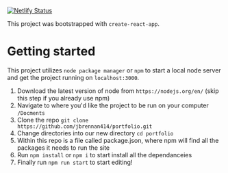 [![Netlify Status](https://api.netlify.com/api/v1/badges/10dabe8b-87c8-4199-a317-edd75a4a68b7/deploy-status)](https://app.netlify.com/sites/jbrennan414-portfolio/deploys)

This project was bootstrapped with `create-react-app`.

# Getting started
This project utilizes `node package manager` or `npm` to start a local node server and get the project running on `localhost:3000`.

1) Download the latest version of node from `https://nodejs.org/en/` (skip this step if you already use npm)
2) Navigate to where you'd like the project to be run on your computer `/Docments`
3) Clone the repo `git clone https://github.com/jbrennan414/portfolio.git`
4) Change directories into our new directory `cd portfolio`
5) Within this repo is a file called package.json, where npm will find all the packages it needs to run the site
6) Run `npm install` or `npm i` to start install all the dependanceies 
7) Finally run `npm run start` to start editing!
